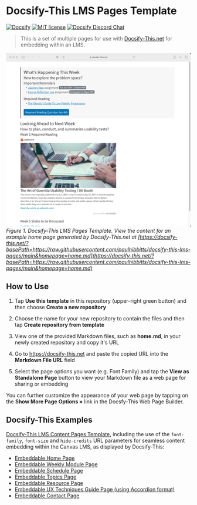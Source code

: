 # Docsify-This LMS Pages Template

[![Docsify](https://img.shields.io/npm/v/docsify?label=docsify)](https://docsify.js.org/)
[![MIT license](https://img.shields.io/badge/License-MIT-blue.svg)](https://github.com/hibbitts-design/docsify-open-course-starter-kit/blob/main/LICENSE)
<a href="https://discord.gg/zT8eS8ZG">
    <img src="https://img.shields.io/badge/chat-on%20discord-7289DA.svg" alt="Docsify Discord Chat" />
</a>

> This is a set of multiple pages for use with [Docsify-This.net](https://docsify-this.net/#/) for embedding within an LMS.

![Docsify-This LMS Pages Template](screenshot.png)
_Figure 1. Docsify-This LMS Pages Template. View the content for an example home page generated by Docsify-This.net at [https://docsify-this.net/?basePath=https://raw.githubusercontent.com/paulhibbitts/docsify-this-lms-pages/main&homepage=home.md](https://docsify-this.net/?basePath=https://raw.githubusercontent.com/paulhibbitts/docsify-this-lms-pages/main&homepage=home.md)_

How to Use
---

1. Tap **Use this template** in this repository (upper-right green button) and then choose **Create a new repository**

2. Choose the name for your new repository to contain the files and then tap **Create repository from template**

3. View one of the provided Markdown files, such as **home.md**, in your newly created repository and copy it's URL

4. Go to https://docsify-this.net and paste the copied URL into the **Markdown File URL** field

5. Select the page options you want (e.g. Font Family) and tap the **View as Standalone Page** button to view your Markdown file as a web page for sharing or embedding

You can further customize the appearance of your web page by tapping on the **Show More Page Options »** link in the Docsfy-This Web Page Builder.

Docsify-This Examples
---

[Docsify-This LMS Content Pages Template](https://github.com/paulhibbitts/docsify-this-lms-pages), including the use of the `font-family`, `font-size` and `hide-credits` URL parameters for seamless content embedding within the Canvas LMS, as displayed by Docsify-This:  
* [Embeddable Home Page](https://docsify-this.net/?basePath=https://raw.githubusercontent.com/paulhibbitts/docsify-this-lms-content-pages/main&homepage=home.md&font-family=Lato%20Extended,%20Lato,Helvetica%20Neue,%20Helvetica,%20Arial,%20sans-serif&amp;font-size=1&amp;link-color=0374B5&amp;hide-credits=true "Docsify-This Home Page")
* [Embeddable Weekly Module Page](https://docsify-this.net/?basePath=https://raw.githubusercontent.com/paulhibbitts/docsify-this-lms-content-pages/main&homepage=module-01.md&font-family=Lato%20Extended,%20Lato,Helvetica%20Neue,%20Helvetica,%20Arial,%20sans-serif&amp;font-size=1&amp;link-color=0374B5&amp;hide-credits=true "Docsify-This Home Page")
* [Embeddable Schedule Page](https://docsify-this.net/?basePath=https://raw.githubusercontent.com/paulhibbitts/docsify-this-lms-content-pages/main&homepage=schedule.md&font-family=Lato%20Extended,%20Lato,Helvetica%20Neue,%20Helvetica,%20Arial,%20sans-serif&amp;font-size=1&amp;link-color=0374B5&amp;hide-credits=true "Standalone Docsify-This Schedule Page")
* [Embeddable Topics Page](https://docsify-this.net/?basePath=https://raw.githubusercontent.com/paulhibbitts/docsify-this-lms-content-pages/main&homepage=topics.md&font-family=Lato%20Extended,%20Lato,Helvetica%20Neue,%20Helvetica,%20Arial,%20sans-serif&amp;font-size=1&amp;link-color=0374B5&amp;hide-credits=true "Standalone Docsify-This Topics Page")
* [Embeddable Resource Page](https://docsify-this.net/?basePath=https://raw.githubusercontent.com/paulhibbitts/docsify-this-lms-content-pages/main&homepage=resources.md&font-family=Lato%20Extended,%20Lato,Helvetica%20Neue,%20Helvetica,%20Arial,%20sans-serif&amp;font-size=1&amp;link-color=0374B5&amp;hide-credits=true "Standalone Docsify-This One Resource Page")
* [Embeddable UX Techniques Guide Page (using Accordion format)](https://docsify-this.net/?basePath=https://raw.githubusercontent.com/paulhibbitts/docsify-this-lms-content-pages/main&homepage=ux-techniques-guide.md&font-family=Lato%20Extended,%20Lato,Helvetica%20Neue,%20Helvetica,%20Arial,%20sans-serif&amp;font-size=1&amp;link-color=0374B5&amp;hide-credits=true "Standalone UX Techniques Guide Page (using Accordion format)")
* [Embeddable Contact Page](https://docsify-this.net/?basePath=https://raw.githubusercontent.com/paulhibbitts/docsify-this-lms-content-pages/main&homepage=contact.md&font-family=Lato%20Extended,%20Lato,Helvetica%20Neue,%20Helvetica,%20Arial,%20sans-serif&amp;font-size=1&amp;link-color=0374B5&amp;hide-credits=true "Standalone UX Techniques Guide Page (using Accordion format)")